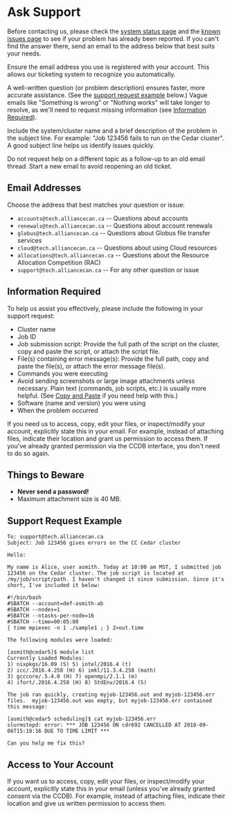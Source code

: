 # Ask Support

Before contacting us, please check the [system status page](link-to-system-status-page) and the [known issues page](link-to-known-issues-page) to see if your problem has already been reported. If you can't find the answer there, send an email to the address below that best suits your needs.

Ensure the email address you use is registered with your account. This allows our ticketing system to recognize you automatically.

A well-written question (or problem description) ensures faster, more accurate assistance. (See the [support request example](#support-request-example) below.)  Vague emails like "Something is wrong" or "Nothing works" will take longer to resolve, as we'll need to request missing information (see [Information Required](#information-required)).

Include the system/cluster name and a brief description of the problem in the subject line. For example: "Job 123456 fails to run on the Cedar cluster".  A good subject line helps us identify issues quickly.

Do not request help on a different topic as a follow-up to an old email thread. Start a new email to avoid reopening an old ticket.


## Email Addresses

Choose the address that best matches your question or issue:

*   `accounts@tech.alliancecan.ca` -- Questions about accounts
*   `renewals@tech.alliancecan.ca` -- Questions about account renewals
*   `globus@tech.alliancecan.ca` -- Questions about Globus file transfer services
*   `cloud@tech.alliancecan.ca` -- Questions about using Cloud resources
*   `allocations@tech.alliancecan.ca` -- Questions about the Resource Allocation Competition (RAC)
*   `support@tech.alliancecan.ca` -- For any other question or issue


## Information Required

To help us assist you effectively, please include the following in your support request:

*   Cluster name
*   Job ID
*   Job submission script: Provide the full path of the script on the cluster, copy and paste the script, or attach the script file.
*   File(s) containing error message(s): Provide the full path, copy and paste the file(s), or attach the error message file(s).
*   Commands you were executing
*   Avoid sending screenshots or large image attachments unless necessary. Plain text (commands, job scripts, etc.) is usually more helpful. (See [Copy and Paste](link-to-copy-and-paste-instructions) if you need help with this.)
*   Software (name and version) you were using
*   When the problem occurred

If you need us to access, copy, edit your files, or inspect/modify your account, explicitly state this in your email. For example, instead of attaching files, indicate their location and grant us permission to access them. If you've already granted permission via the CCDB interface, you don't need to do so again.


## Things to Beware

*   **Never send a password!**
*   Maximum attachment size is 40 MB.


## Support Request Example

```
To: support@tech.alliancecan.ca
Subject: Job 123456 gives errors on the CC Cedar cluster

Hello:

My name is Alice, user asmith. Today at 10:00 am MST, I submitted job 123456 on the Cedar cluster. The job script is located at /my/job/script/path. I haven't changed it since submission. Since it's short, I've included it below:

#!/bin/bash
#SBATCH --account=def-asmith-ab
#SBATCH --nodes=1
#SBATCH --ntasks-per-node=16
#SBATCH --time=00:05:00
{ time mpiexec -n 1 ./sample1 ; } 2>out.time

The following modules were loaded:

[asmith@cedar5]$ module list
Currently Loaded Modules:
1) nixpkgs/16.09 (S) 5) intel/2016.4 (t)
2) icc/.2016.4.258 (H) 6) imkl/11.3.4.258 (math)
3) gcccore/.5.4.0 (H) 7) openmpi/2.1.1 (m)
4) ifort/.2016.4.258 (H) 8) StdEnv/2016.4 (S)

The job ran quickly, creating myjob-123456.out and myjob-123456.err files.  myjob-123456.out was empty, but myjob-123456.err contained this message:

[asmith@cedar5 scheduling]$ cat myjob-123456.err
slurmstepd: error: *** JOB 123456 ON cdr692 CANCELLED AT 2018-09-06T15:19:16 DUE TO TIME LIMIT ***

Can you help me fix this?
```


## Access to Your Account

If you want us to access, copy, edit your files, or inspect/modify your account, explicitly state this in your email (unless you've already granted consent via the CCDB). For example, instead of attaching files, indicate their location and give us written permission to access them.
